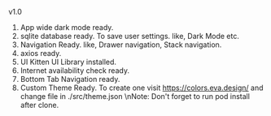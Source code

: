 v1.0
1. App wide dark mode ready.
2. sqlite database ready. To save user settings. like, Dark Mode etc.
3. Navigation Ready. like, Drawer navigation, Stack navigation.
4. axios ready.
5. UI Kitten UI Library installed.
6. Internet availability check ready.
7. Bottom Tab Navigation ready.
8. Custom Theme Ready. To create one visit https://colors.eva.design/ and change file in ./src/theme.json
\\nNote: Don't forget to run pod install after clone.